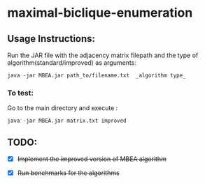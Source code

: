 # maximal-biclique-enumeration

## Usage Instructions:

Run the JAR file with the adjacency matrix filepath and the type of algorithm(standard/improved) as arguments:

`java -jar MBEA.jar path_to/filename.txt  _algorithm type_`

### To test:

Go to the main directory and execute :

`java -jar MBEA.jar matrix.txt improved`

## TODO:
- [x] ~~Implement the improved version of MBEA algorithm~~
- [x] ~~Run benchmarks for the algorithms~~
 
